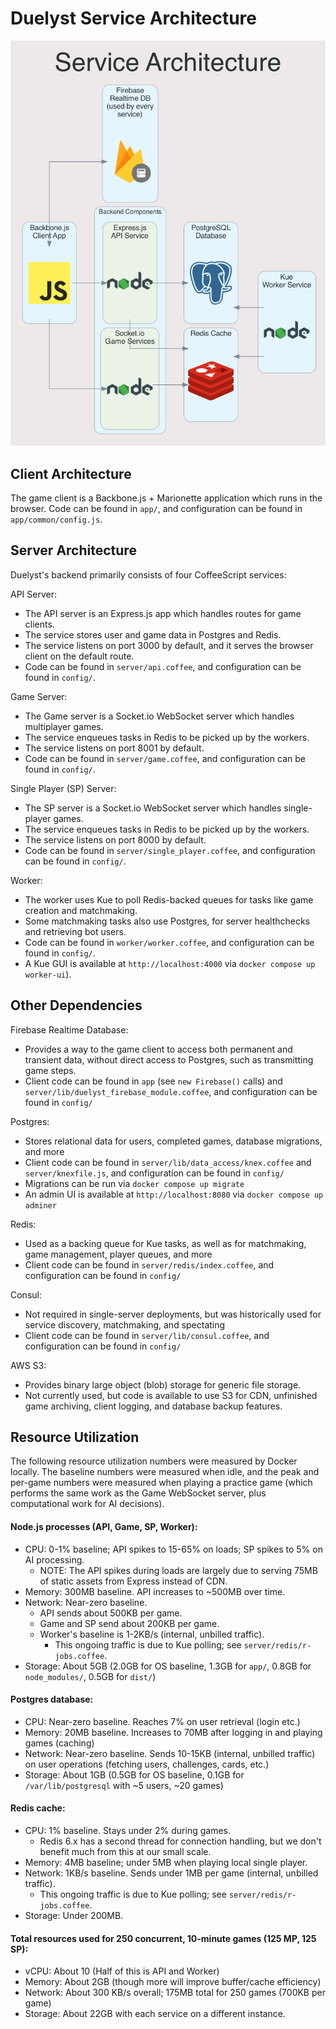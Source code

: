 # Duelyst Service Architecture

<img src="diagrams/services.png" alt="Service Architecture Diagram" width=600 />

## Client Architecture

The game client is a Backbone.js + Marionette application which runs in the
browser. Code can be found in `app/`, and configuration can be found in
`app/common/config.js`.

## Server Architecture

Duelyst's backend primarily consists of four CoffeeScript services:

API Server:

- The API server is an Express.js app which handles routes for game clients.
- The service stores user and game data in Postgres and Redis.
- The service listens on port 3000 by default, and it serves the browser client
	on the default route.
- Code can be found in `server/api.coffee`, and configuration can be found in
	`config/`.

Game Server:

- The Game server is a Socket.io WebSocket server which handles multiplayer
	games.
- The service enqueues tasks in Redis to be picked up by the workers.
- The service listens on port 8001 by default.
- Code can be found in `server/game.coffee`, and configuration can be found in
	`config/`.

Single Player (SP) Server:

- The SP server is a Socket.io WebSocket server which handles single-player
	games.
- The service enqueues tasks in Redis to be picked up by the workers.
- The service listens on port 8000 by default.
- Code can be found in `server/single_player.coffee`, and configuration can be
	found in `config/`.

Worker:

- The worker uses Kue to poll Redis-backed queues for tasks like game creation
	and matchmaking.
- Some matchmaking tasks also use Postgres, for server healthchecks and
	retrieving bot users.
- Code can be found in `worker/worker.coffee`, and configuration can be found
	in `config/`.
- A Kue GUI is available at `http://localhost:4000` via
	`docker compose up worker-ui`).

## Other Dependencies

Firebase Realtime Database:

- Provides a way to the game client to access both permanent and transient
	data, without direct access to Postgres, such as transmitting game steps.
- Client code can be found in `app` (see `new Firebase()` calls) and
	`server/lib/duelyst_firebase_module.coffee`, and configuration can be found
	in `config/`

Postgres:

- Stores relational data for users, completed games, database migrations, and
	more
- Client code can be found in `server/lib/data_access/knex.coffee` and
	`server/knexfile.js`, and configuration can be found in `config/`
- Migrations can be run via `docker compose up migrate`
- An admin UI is available at `http://localhost:8080` via
	`docker compose up adminer`

Redis:

- Used as a backing queue for Kue tasks, as well as for matchmaking, game
	management, player queues, and more
- Client code can be found in `server/redis/index.coffee`, and configuration
	can be found in `config/`

Consul:

- Not required in single-server deployments, but was historically used for
	service discovery, matchmaking, and spectating
- Client code can be found in `server/lib/consul.coffee`, and configuration can
	be found in `config/`

AWS S3:

- Provides binary large object (blob) storage for generic file storage.
- Not currently used, but code is available to use S3 for CDN, unfinished game
	archiving, client logging, and database backup features.

## Resource Utilization <a id="resource-utilization" />

The following resource utilization numbers were measured by Docker locally. The
baseline numbers were measured when idle, and the peak and per-game numbers
were measured when playing a practice game (which performs the same work as the
Game WebSocket server, plus computational work for AI decisions).

#### Node.js processes (API, Game, SP, Worker):

- CPU: 0-1% baseline; API spikes to 15-65% on loads; SP spikes to 5% on AI
	processing.
  - NOTE: The API spikes during loads are largely due to serving 75MB of static
		assets from Express instead of CDN.
- Memory: 300MB baseline. API increases to ~500MB over time.
- Network: Near-zero baseline.
	- API sends about 500KB per game.
	- Game and SP send about 200KB per game.
	- Worker's baseline is 1-2KB/s (internal, unbilled traffic).
		- This ongoing traffic is due to Kue polling; see
			`server/redis/r-jobs.coffee`.
- Storage: About 5GB (2.0GB for OS baseline, 1.3GB for `app/`, 0.8GB for
	`node_modules/`, 0.5GB for `dist/`)

#### Postgres database:

- CPU: Near-zero baseline. Reaches 7% on user retrieval (login etc.)
- Memory: 20MB baseline. Increases to 70MB after logging in and playing games
	(caching)
- Network: Near-zero baseline. Sends 10-15KB (internal, unbilled traffic) on
	user operations (fetching users, challenges, cards, etc.)
- Storage: About 1GB (0.5GB for OS baseline, 0.1GB for `/var/lib/postgresql`
	with ~5 users, ~20 games)

#### Redis cache:

- CPU: 1% baseline. Stays under 2% during games.
	- Redis 6.x has a second thread for connection handling, but we don't benefit
		much from this at our small scale.
- Memory: 4MB baseline; under 5MB when playing local single player.
- Network: 1KB/s baseline. Sends under 1MB per game (internal, unbilled
	traffic).
	- This ongoing traffic is due to Kue polling; see
		`server/redis/r-jobs.coffee`.
- Storage: Under 200MB.

#### Total resources used for 250 concurrent, 10-minute games (125 MP, 125 SP):

- vCPU: About 10 (Half of this is API and Worker)
- Memory: About 2GB (though more will improve buffer/cache efficiency)
- Network: About 300 KB/s overall; 175MB total for 250 games (700KB per game)
- Storage: About 22GB with each service on a different instance.
